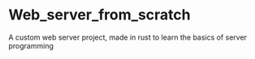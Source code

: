 # Web_server_from_scratch
A custom web server project, made in rust to learn the basics of server programming 
